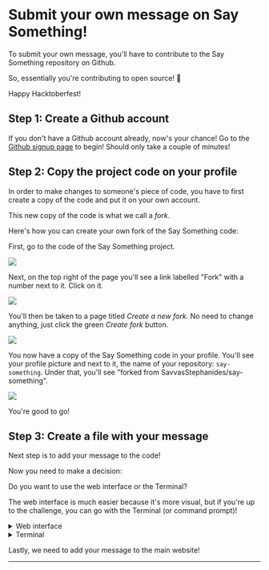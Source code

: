 # Submit your own message on Say Something!

To submit your own message, you'll have to contribute to the Say Something repository on Github.

So, essentially you're contributing to open source! 🎉

Happy Hacktoberfest!

## Step 1: Create a Github account

If you don't have a Github account already, now's your chance! Go to the [Github signup page](https://github.com/signup) to begin! Should only take a couple of minutes!

## Step 2: Copy the project code on your profile

In order to make changes to someone's piece of code, you have to first create a copy of the code and put it on your own account. 

This new copy of the code is what we call a *fork*. 

Here's how you can create your own fork of the Say Something code:

First, go to the code of the Say Something project.

![](/write-page-assets/repo.png)

Next, on the top right of the page you'll see a link labelled "Fork" with a number next to it. Click on it.

![](/write-page-assets/fork-button.png)

You'll then be taken to a page titled *Create a new fork*. No need to change anything, just click the green *Create fork* button.

![](/write-page-assets/create-fork-page.png)

You now have a copy of the Say Something code in your profile. You'll see your profile picture and next to it, the name of your repository: `say-something`. Under that, you'll see "forked from SavvasStephanides/say-something".

![](/write-page-assets/forked-repo.png)

You're good to go!

## Step 3: Create a file with your message

Next step is to add your message to the code!

Now you need to make a decision:

Do you want to use the web interface or the Terminal?

The web interface is much easier because it's more visual, but if you're up to the challenge, you can go with the Terminal (or command prompt)!

<details>
    <summary>Web interface</summary>

On your repository, click on the "app" folder, and then "messages".

Then on the top right, click the "Add file" button. Click "Create new file" from the drop down menu.

![](/write-page-assets/create-new-file-menu.png)

On the next screen, you can now add your message. At the top "Name your file" box, enter an ID for your message, for example `just-saying-hello`. The ID must be unique from the other files in the "messages" folder.

In the big edit box below, enter your name followed by your message, in this format:

```
By: <your name>
<Your message>
```

For example:

```
By: John Doe

Just dropping by to say hello!
```

![](/write-page-assets/message-input.png)

Once you're done, click the green *Commit changes* button.

![](/write-page-assets/commit-button.png)

On the pop up dialog that appears, you can change the commit message, or you can leave it as is. You can also add a description. Make sure *Commit directly to the main branch* is selected, and click the green *Commit changes* button.

![](/write-page-assets/commit-changes-dialog.png)

You'll now see the *messages* folder which now has your new message!

</details>

<details>
    <summary>Terminal</summary>

To use the terminal, you first need to install Git on your computer. You can [download Git from its website](https://git-scm.com/).

Next, you'll need to download the code you've just copied to your computer.

Go to the page of your copied repository and click the green *Code* button. From the dropdown, you'll see a URL with a *copy* icon on the right. Click on that icon which will copy the URL to your clipboard.

Now, open your terminal.

In your terminal, choose a location and enter this command:

```
git clone <URL you just copied>
```

After a few seconds, you'll have all the code in your computer. Now you can make changes!

Go to the downloaded repository and then go to the `app/messages` folder:

```
cd say-something
cd apps/messages
```

Here you will create a file with your message. Create a new file on this folder, however way you like. Give a name for your file which will be the ID for your message. Something like `just-saying-hello`. Make sure it's unique from the other files in the folder.

Inside the file, write your name and message in this format:

```
By: <your name>
<Your message>
```

For example:

```
By: John Doe

Just dropping by to say hello!
```

Once you're done, go back to the `say-something` root directory:

```
cd ../..
```



</details>

Lastly, we need to add your message to the main website!

---